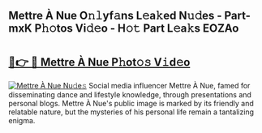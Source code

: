 ## Mettre À Nue O𝚗𝚕yf𝚊ns L𝚎a𝚔ed N𝚞𝚍es - Part-mxK P𝚑𝚘tos Vi𝚍𝚎o - H𝚘𝚝 Part L𝚎a𝚔s EOZAo

# <h2><a href="http://kf96ap.oniu.top/?m=Mettre+%c3%80+Nue">🔗👉 🔴 Mettre À Nue P𝚑ot𝚘𝚜 V𝚒d𝚎o</a></h2>

[![Mettre À Nue Nu𝚍e𝚜](https://i.imgur.com/0qMVB7G.gif)](http://kf96ap.oniu.top/?m=Mettre+%c3%80+Nue)
Social media influencer Mettre À Nue, famed for disseminating dance and lifestyle knowledge, through presentations and personal blogs. Mettre À Nue's public image is marked by its friendly and relatable nature, but the mysteries of his personal life remain a tantalizing enigma.  

